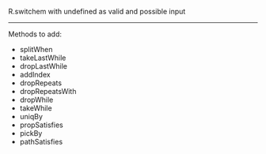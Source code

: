 R.switchem with undefined as valid and possible input

---

Methods to add:  

- splitWhen
- takeLastWhile
- dropLastWhile
- addIndex
- dropRepeats
- dropRepeatsWith
- dropWhile
- takeWhile
- uniqBy
- propSatisfies
- pickBy
- pathSatisfies


